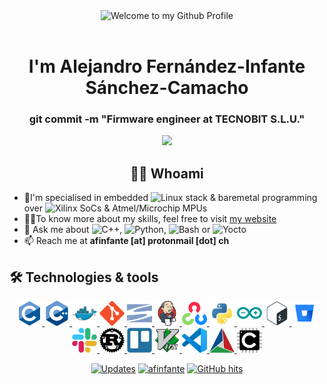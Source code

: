 <div align="center">
  <img src="https://github.com/afinfante/afinfante/blob/main/images/welcome.png?raw=true" style="max-width: 100%;" alt="Welcome to my Github Profile" />
  <br />
  <br />
</div>

<h1 align="center">I'm Alejandro Fernández-Infante Sánchez-Camacho</h1>
<h3 align="center">git commit -m "Firmware engineer at TECNOBIT S.L.U."</h3>

<p align="center">
  <a href="https://www.linkedin.com/in/afinfante/" target="_blank"><img src="https://img.shields.io/badge/Linkedin-Follow%20Alejandro-blue?logo=linkedin" /></a>
</p>

<h2 align="center"> 👨‍💻 Whoami</h2>

- 🌱I'm specialised in embedded ![Linux](https://img.shields.io/badge/-Linux-552f9c?style=plastic&logo=Linux) stack & baremetal programming over ![Xilinx](https://img.shields.io/badge/-Xilinx-9c352f?style=plastic&logo=Xilinx) SoCs & Atmel/Microchip MPUs
- 👨‍💻To know more about my skills, feel free to visit [my website](https://afinfante.github.io/website)
- 💬 Ask me about ![C++](https://img.shields.io/badge/-C++-00599C?style=plastic&logo=c), ![Python](https://img.shields.io/badge/-Python-8fcfd1?style=plastic&logo=Python), ![Bash](https://img.shields.io/badge/-Bash-blasck?style=plastic&logo=Shell) or ![Yocto](https://img.shields.io/badge/-Yocto-2f3c9c?style=plastic&logo=arm)
- 📫 Reach me at **afinfante [at] protonmail [dot] ch**

## 🛠 Technologies & tools
<p align="center">
   <a href="https://www.cprogramming.com/" target="_blank"> <img src="https://raw.githubusercontent.com/devicons/devicon/master/icons/c/c-original.svg" alt="c" width="40" height="40"/> </a>
   <a href="https://en.cppreference.com/w/" target="_blank"> <img src="https://raw.githubusercontent.com/devicons/devicon/master/icons/cplusplus/cplusplus-original.svg" alt="cplusplus" width="40" height="40"/> </a>
   <a href="https://www.docker.com/" target="_blank"> <img src="https://raw.githubusercontent.com/devicons/devicon/master/icons/docker/docker-original.svg" alt="docker" width="40" height="40"/> </a>
   <a href="https://git-scm.com/" target="_blank"> <img src="https://raw.githubusercontent.com/devicons/devicon/master/icons/git/git-original.svg" alt="git" width="40" height="40"/> </a>
   <a href="https://subversion.apache.org/" target="_blank"> <img src="https://raw.githubusercontent.com/devicons/devicon/master/icons/subversion/subversion-original.svg" alt="svn" width="40" height="40"/> </a>
   <a href="https://www.jenkins.io" target="_blank"> <img src="https://raw.githubusercontent.com/devicons/devicon/master/icons/jenkins/jenkins-original.svg" alt="jenkins" width="40" height="40"/> </a>
   <a href="https://opencv.org/" target="_blank"> <img src="https://raw.githubusercontent.com/devicons/devicon/master/icons/opencv/opencv-original.svg" alt="opencv" width="40" height="40"/> </a>
   <a href="https://www.python.org" target="_blank"> <img src="https://raw.githubusercontent.com/devicons/devicon/master/icons/python/python-original.svg" alt="python" width="40" height="40"/> </a>
   <a href="https://www.arduino.cc/" target="_blank"> <img src="https://raw.githubusercontent.com/devicons/devicon/master/icons/arduino/arduino-original.svg" alt="arduino" width="40" height="40"/> </a>
   <a href="https://www.gnu.org/software/bash/manual/bash.html" target="_blank"> <img src="https://raw.githubusercontent.com/devicons/devicon/master/icons/bash/bash-original.svg" alt="bash" width="40" height="40"/> </a>
   <a href="https://bitbucket.org/" target="_blank"> <img src="https://raw.githubusercontent.com/devicons/devicon/master/icons/bitbucket/bitbucket-original.svg" alt="bash" width="40" height="40"/> </a>
   <a href="https://slack.com/" target="_blank"> <img src="https://raw.githubusercontent.com/devicons/devicon/master/icons/slack/slack-original.svg" alt="bash" width="40" height="40"/> </a>
   <a href="https://www.rust-lang.org/" target="_blank"> <img src="https://raw.githubusercontent.com/devicons/devicon/master/icons/rust/rust-plain.svg" alt="bash" width="40" height="40"/> </a>
   <a href="https://trello.com/" target="_blank"> <img src="https://raw.githubusercontent.com/devicons/devicon/master/icons/trello/trello-plain.svg" alt="bash" width="40" height="40"/> </a>
   <a href="https://www.vim.org/" target="_blank"> <img src="https://raw.githubusercontent.com/devicons/devicon/master/icons/vim/vim-original.svg" alt="bash" width="40" height="40"/> </a>
   <a href="https://code.visualstudio.com/" target="_blank"> <img src="https://raw.githubusercontent.com/devicons/devicon/master/icons/vscode/vscode-original.svg" alt="bash" width="40" height="40"/> </a>
   <a href="https://cmake.org/" target="_blank"> <img src="https://raw.githubusercontent.com/devicons/devicon/master/icons/cmake/cmake-original.svg" alt="bash" width="40" height="40"/> </a>
   <a href="https://en.wikipedia.org/wiki/Embedded_C" target="_blank"> <img src="https://raw.githubusercontent.com/devicons/devicon/master/icons/embeddedc/embeddedc-original.svg" alt="bash" width="40" height="40"/> </a>   
</p>

<p align="center">
    <a href="https://github.com/afinfante?tab=followers" target="_blank"><img alt="Updates" src="https://img.shields.io/badge/--000000?style=flat-square&logo=RSS&logoColor=white"></a>
    <a href="https://github.com/afinfante" target="_blank"><img alt="afinfante" src="https://komarev.com/ghpvc/?username=afinfante&color=blueviolet"/></a>
    <a href="https://github.com/afinfante/afinfante" target="_blank"><img alt="GitHub hits" src="https://img.shields.io/github/last-commit/afinfante/afinfante?label=profile%20updated&style=flat-square"></a>
</p>
